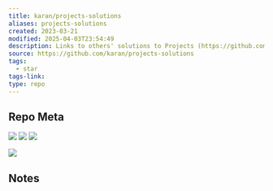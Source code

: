 ```yaml
---
title: karan/projects-solutions
aliases: projects-solutions
created: 2023-03-21
modified: 2025-04-03T23:54:49
description: Links to others' solutions to Projects (https://github.com/karan/Projects/)
source: https://github.com/karan/projects-solutions
tags:
  - star
tags-link: 
type: repo
---
```

## Repo Meta

![](https://img.shields.io/github/stars/karan/projects-solutions?style=for-the-badge&label=stars) ![](https://img.shields.io/github/repo-size/karan/projects-solutions?style=for-the-badge&label=size) ![](https://img.shields.io/github/created-at/karan/projects-solutions?style=for-the-badge&label=since)

[![](https://github-readme-stats.vercel.app/api/pin/?username=karan&repo=projects-solutions&bg_color=00000000)](https://github.com/karan/projects-solutions)

## Notes

